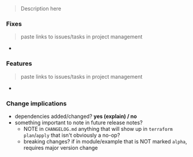 > Description here

### Fixes
> paste links to issues/tasks in project management
 - []()

### Features
> paste links to issues/tasks in project management
 - []()

### Change implications

 - dependencies added/changed? **yes (explain) / no**
 - something important to note in future release notes?
   - NOTE in `CHANGELOG.md` anything that will show up in `terraform plan`/`apply` that isn't
     obviously a no-op?
   - breaking changes? if in module/example that is NOT marked `alpha`, requires major version
     change
